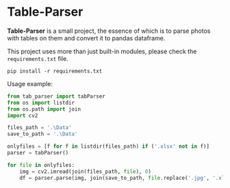 # Table-Parser

**Table-Parser** is a small project, the essence of which is to parse photos with tables on them and convert it to pandas dataframe.

This project uses more than just built-in modules, please check the `requirements.txt` file.
```
pip install -r requirements.txt
```

Usage example:

```python
from tab_parser import tabParser
from os import listdir
from os.path import join
import cv2

files_path = '.\Data'
save_to_path = '.\Data'

onlyfiles = [f for f in listdir(files_path) if ('.xlsx' not in f)] 
parser = tabParser()

for file in onlyfiles:
    img = cv2.imread(join(files_path, file), 0)
    df = parser.parse(img, join(save_to_path, file.replace('.jpg', '.xlsx')))
```